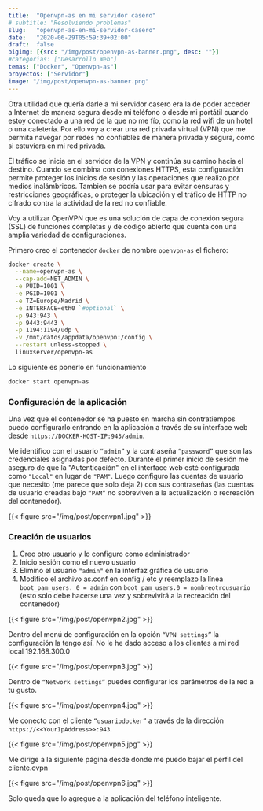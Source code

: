 ```yaml
---
title:  "Openvpn-as en mi servidor casero"
# subtitle: "Resolviendo problemas"
slug:   "openvpn-as-en-mi-servidor-casero"
date:   "2020-06-29T05:59:39+02:00"
draft:  false
bigimg: [{src: "/img/post/openvpn-as-banner.png", desc: ""}]
#categorias: ["Desarrollo Web"]
temas: ["Docker", "Openvpn-as"]
proyectos: ["Servidor"]
image: "/img/post/openvpn-as-banner.png"
---
```

Otra utilidad que quería darle a mi servidor casero era la de poder acceder a Internet de manera segura desde mi teléfono o desde mi portátil cuando estoy conectado a una red de la que no me fío, como la red wifi de un hotel o una cafetería. Por ello voy a crear una red privada virtual (VPN) que me permita navegar por redes no confiables de manera privada y segura, como si estuviera en mi red privada. 

<!--more-->
El tráfico se inicia en el servidor de la VPN y continúa su camino hacia el destino.
Cuando se combina con conexiones HTTPS, esta configuración permite proteger los inicios de sesión y las operaciones que realizo por medios inalámbricos. Tambien se podría usar para evitar censuras y restricciones geográficas, o proteger la ubicación y el tráfico de HTTP no cifrado contra la actividad de la red no confiable.

Voy a utilizar OpenVPN que es una solución de capa de conexión segura (SSL) de funciones completas y de código abierto que cuenta con una amplia variedad de configuraciones.

Primero creo el contenedor `docker` de nombre `openvpn-as` el fichero:

```bash
docker create \
  --name=openvpn-as \
  --cap-add=NET_ADMIN \
  -e PUID=1001 \
  -e PGID=1001 \
  -e TZ=Europe/Madrid \
  -e INTERFACE=eth0 `#optional` \
  -p 943:943 \
  -p 9443:9443 \
  -p 1194:1194/udp \
  -v /mnt/datos/appdata/openvpn:/config \
  --restart unless-stopped \
  linuxserver/openvpn-as
```

Lo siguiente es ponerlo en funcionamiento

```bash
docker start openvpn-as
```

### Configuración de la aplicación ###
Una vez que el contenedor se ha puesto en marcha sin contratiempos puedo configurarlo entrando en la aplicación a través de su interface web desde `https://DOCKER-HOST-IP:943/admin`.  

Me identifico con el usuario `“admin”` y la contraseña `“password”` que son las credenciales asignadas por defecto.
Durante el primer inicio de sesión me aseguro de que la "Autenticación" en el interface web esté configurada como `"Local"` en lugar de `"PAM"`. Luego configuro las cuentas de usuario que necesito (me parece que solo deja 2) con sus contraseñas (las cuentas de usuario creadas bajo `“PAM”` no sobreviven a la actualización o recreación del contenedor).

{{< figure src="/img/post/openvpn1.jpg" >}}


### Creación de usuarios ###
1) Creo otro usuario y lo configuro como administrador
2) Inicio sesión como el nuevo usuario
3) Elimino el usuario `"admin"` en la interfaz gráfica de usuario
4) Modifico el archivo as.conf en config / etc y reemplazo la línea `boot_pam_users. 0 = admin` con  `boot_pam_users.0 = nombreotrousuario` (esto solo debe hacerse una vez y sobrevivirá a la recreación del contenedor)

{{< figure src="/img/post/openvpn2.jpg" >}}

Dentro del menú de configuración en la opción `“VPN settings”` la configuración la tengo así. No le he dado acceso a los clientes a mi red local 192.168.300.0

{{< figure src="/img/post/openvpn3.jpg" >}}

Dentro de `“Network settings”` puedes configurar los parámetros de la red a tu gusto.

{{< figure src="/img/post/openvpn4.jpg" >}}

Me conecto con el cliente `“usuariodocker”`  a través de la dirección  `https://<<YourIpAddress>>:943`.

{{< figure src="/img/post/openvpn5.jpg" >}}

Me dirige a la siguiente página desde donde me puedo bajar el perfil del cliente.ovpn

{{< figure src="/img/post/openvpn6.jpg" >}}

Solo queda que lo agregue a la aplicación del teléfono inteligente.